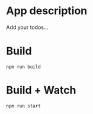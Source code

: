 # App description
Add your todos...

# Build
```
npm run build
```

# Build + Watch

```
npm run start
```
